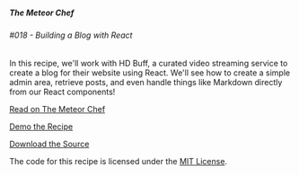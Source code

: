 ##### The Meteor Chef
###### \#018 - Building a Blog with React

In this recipe, we'll work with HD Buff, a curated video streaming service to create a blog for their website using React. We'll see how to create a simple admin area, retrieve posts, and even handle things like Markdown directly from our React components!

[Read on The Meteor Chef](http://themeteorchef.com/recipes/building-a-blog-with-react)  

[Demo the Recipe](http://tmc-018-demo.meteor.com)  

[Download the Source](https://github.com/themeteorchef/building-a-blog-with-react/archive/master.zip)

The code for this recipe is licensed under the [MIT License](http://opensource.org/licenses/MIT).
